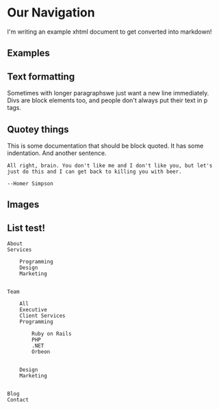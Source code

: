 

  # Our Navigation
  I'm writing an example xhtml document to get converted into markdown!
  ## Examples
  
  ## Text formatting
  Sometimes with longer paragraphswe just want a new line immediately.
  Divs are block elements too, and people don't always put their text in p tags.
  
  ## Quotey things
  
This is some documentation that should be block quoted.
  It has some indentation.
And another sentence.
  
  
    All right, brain. You don't like me and I don't like you, but let's just do this and I can get back to killing you with beer.
    
    --Homer Simpson
  
  
  ## Images
  
  
  
  
  ## List test!
  
    About
    Services
      
        Programming
        Design
        Marketing
      
      
    Team
      
        All
        Executive
        Client Services
        Programming
          
            Ruby on Rails
            PHP
            .NET
            Orbeon
          
          
        Design
        Marketing
      
    
    Blog
    Contact
  

